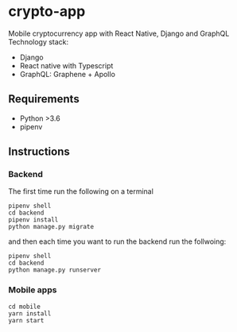 crypto-app
==========

Mobile cryptocurrency app with React Native, Django and GraphQL
Technology stack:
- Django
- React native with Typescript
- GraphQL: Graphene + Apollo

## Requirements

- Python >3.6
- pipenv

## Instructions

### Backend

The first time run the following on a terminal
```
pipenv shell
cd backend
pipenv install
python manage.py migrate
```
and then each time you want to run the backend run the follwoing:
```
pipenv shell
cd backend
python manage.py runserver
```

### Mobile apps

```
cd mobile
yarn install
yarn start
```